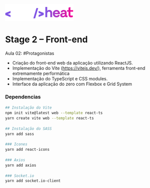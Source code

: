 <img src="../.github/nlw-heat.png">

# Stage 2 – Front-end

Aula 02: #Protagonistas

- Criação do front-end web da aplicação utilizando ReactJS.
- Implementação do Vite (https://vitejs.dev/), ferramenta front-end extremamente performática
- Implementação do TypeScript e CSS modules.
- Interface da aplicação do zero com Flexbox e Grid System

### Dependencias

```bash
## Instalação do Vite
npm init vite@latest web --template react-ts
yarn create vite web --template react-ts

## Instalação do SASS
yarn add sass

### Icones
yarn add react-icons

### Axios
yarn add axios

### Socket.io
yarn add socket.io-client
```
